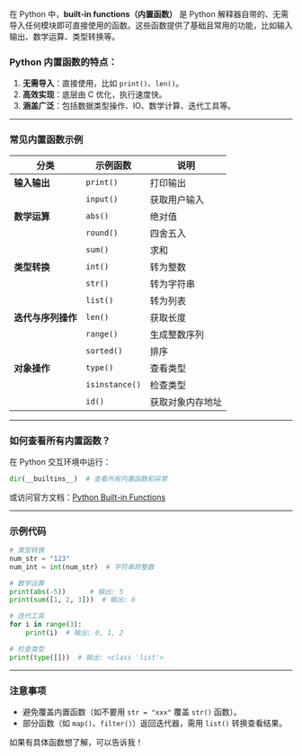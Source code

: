 在 Python 中，**built-in functions（内置函数）** 是 Python 解释器自带的、无需导入任何模块即可直接使用的函数。这些函数提供了基础且常用的功能，比如输入输出、数学运算、类型转换等。

### **Python 内置函数的特点：**
1. **无需导入**：直接使用，比如 `print()`、`len()`。
2. **高效实现**：底层由 C 优化，执行速度快。
3. **涵盖广泛**：包括数据类型操作、IO、数学计算、迭代工具等。

---

### **常见内置函数示例**
| 分类               | 示例函数       | 说明             |
| ------------------ | -------------- | ---------------- |
| **输入输出**       | `print()`      | 打印输出         |
|                    | `input()`      | 获取用户输入     |
| **数学运算**       | `abs()`        | 绝对值           |
|                    | `round()`      | 四舍五入         |
|                    | `sum()`        | 求和             |
| **类型转换**       | `int()`        | 转为整数         |
|                    | `str()`        | 转为字符串       |
|                    | `list()`       | 转为列表         |
| **迭代与序列操作** | `len()`        | 获取长度         |
|                    | `range()`      | 生成整数序列     |
|                    | `sorted()`     | 排序             |
| **对象操作**       | `type()`       | 查看类型         |
|                    | `isinstance()` | 检查类型         |
|                    | `id()`         | 获取对象内存地址 |

---

### **如何查看所有内置函数？**
在 Python 交互环境中运行：
```python
dir(__builtins__)  # 查看所有内置函数和异常
```
或访问官方文档：[Python Built-in Functions](https://docs.python.org/3/library/functions.html)

---

### **示例代码**
```python
# 类型转换
num_str = "123"
num_int = int(num_str)  # 字符串转整数

# 数学运算
print(abs(-5))      # 输出: 5
print(sum([1, 2, 3]))  # 输出: 6

# 迭代工具
for i in range(3):
    print(i)  # 输出: 0, 1, 2

# 检查类型
print(type([]))  # 输出: <class 'list'>
```

---

### **注意事项**
- 避免覆盖内置函数（如不要用 `str = "xxx"` 覆盖 `str()` 函数）。
- 部分函数（如 `map()`、`filter()`）返回迭代器，需用 `list()` 转换查看结果。

如果有具体函数想了解，可以告诉我！